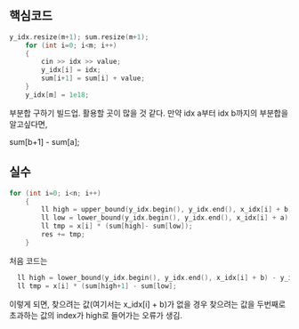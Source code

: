 ## 핵심코드

```c++
y_idx.resize(m+1); sum.resize(m+1);
    for (int i=0; i<m; i++)
    {
        cin >> idx >> value;
        y_idx[i] = idx;
        sum[i+1] = sum[i] + value;
    }
    y_idx[m] = 1e18;
```
부분합 구하기 빌드업. 활용할 곳이 많을 것 같다. 
만약 idx a부터 idx b까지의 부분합을 알고싶다면,

  sum[b+1] - sum[a];
  


## 실수

```c++
for (int i=0; i<n; i++)
    {
        ll high = upper_bound(y_idx.begin(), y_idx.end(), x_idx[i] + b) - y_idx.begin();
        ll low = lower_bound(y_idx.begin(), y_idx.end(), x_idx[i] + a) - y_idx.begin();
        ll tmp = x[i] * (sum[high]- sum[low]);
        res += tmp;
    }
```

처음 코드는
```c++
  ll high = lower_bound(y_idx.begin(), y_idx.end(), x_idx[i] + b) - y_idx.begin();
  ll tmp = x[i] * (sum[high+1] - sum[low];
```
이렇게 되면, 찾으려는 값(여기서는 x_idx[i] + b)가 없을 경우 찾으려는 값을 두번째로 초과하는 값의 index가 high로 들어가는 오류가 생김.
  
